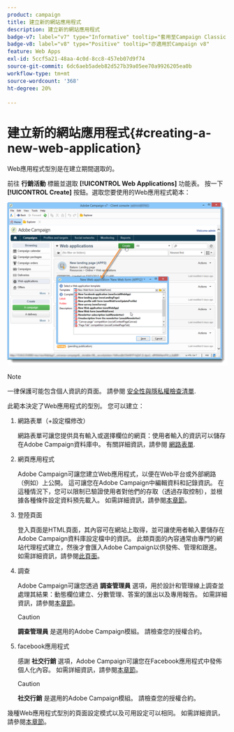 ```yaml
---
product: campaign
title: 建立新的網站應用程式
description: 建立新的網站應用程式
badge-v7: label="v7" type="Informative" tooltip="套用至Campaign Classic v7"
badge-v8: label="v8" type="Positive" tooltip="亦適用於Campaign v8"
feature: Web Apps
exl-id: 5ccf5a21-48aa-4c0d-8cc8-457eb07d9f74
source-git-commit: 6dc6aeb5adeb82d527b39a05ee70a9926205ea0b
workflow-type: tm+mt
source-wordcount: '368'
ht-degree: 20%

---
```


# 建立新的網站應用程式{#creating-a-new-web-application}



Web應用程式型別是在建立期間選取的。

前往 **行銷活動** 標籤並選取 **[!UICONTROL Web Applications]** 功能表。 按一下 **[!UICONTROL Create]** 按鈕。選取您要使用的Web應用程式範本：

![](assets/webapp_create_from_campaign.png)

>[!NOTE]
>
>一律保護可能包含個人資訊的頁面。 請參閱 [安全性與隱私權檢查清單](https://helpx.adobe.com/campaign/kb/acc-security.html#privacy).

此範本決定了Web應用程式的型別。 您可以建立：

1. 網路表單（+設定檔修改）

   網路表單可讓您提供具有輸入或選擇欄位的網頁：使用者輸入的資訊可以儲存在Adobe Campaign資料庫中。 有關詳細資訊，請參閱 [網路表單](about-web-forms.md).

1. 網頁應用程式

   Adobe Campaign可讓您建立Web應用程式，以便在Web平台或外部網路（例如）上公開。 這可讓您在Adobe Campaign中編輯資料和記錄資訊。 在這種情況下，您可以限制已驗證使用者對他們的存取（透過存取控制），並根據各種條件設定資料預先載入。 如需詳細資訊，請參閱[本章節](about-web-applications.md)。

1. 登陸頁面

   登入頁面是HTML頁面，其內容可在網站上取得，並可讓使用者輸入要儲存在Adobe Campaign資料庫設定檔中的資訊。 此類頁面的內容通常由專門的網站代理程式建立，然後才會匯入Adobe Campaign以供發佈、管理和跟進。 如需詳細資訊，請參閱[此頁面](creating-a-landing-page.md)。

1. 調查

   Adobe Campaign可讓您透過 **調查管理員** 選項，用於設計和管理線上調查並處理其結果：動態欄位建立、分數管理、答案的匯出以及專用報告。 如需詳細資訊，請參閱[本章節](../../surveys/using/about-surveys.md)。

   >[!CAUTION]
   >
   >**調查管理員** 是選用的Adobe Campaign模組。 請檢查您的授權合約。

1. facebook應用程式

   感謝 **社交行銷** 選項，Adobe Campaign可讓您在Facebook應用程式中發佈個人化內容。 如需詳細資訊，請參閱[本章節](../../social/using/about-social-marketing.md)。

   >[!CAUTION]
   >
   >**社交行銷** 是選用的Adobe Campaign模組。 請檢查您的授權合約。

幾種Web應用程式型別的頁面設定模式以及可用設定可以相同。 如需詳細資訊，請參閱[本章節](about-web-forms.md)。
